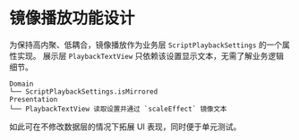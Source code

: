 # 镜像播放功能设计

为保持高内聚、低耦合，镜像播放作为业务层 `ScriptPlaybackSettings` 的一个属性实现。
展示层 `PlaybackTextView` 只依赖该设置显示文本，无需了解业务逻辑细节。

```
Domain
└── ScriptPlaybackSettings.isMirrored
Presentation
└── PlaybackTextView 读取设置并通过 `scaleEffect` 镜像文本
```

如此可在不修改数据层的情况下拓展 UI 表现，同时便于单元测试。
